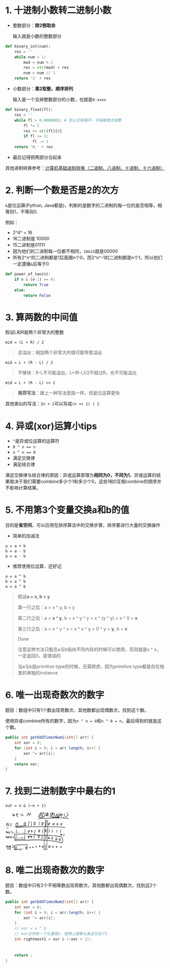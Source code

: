 # 1. 十进制小数转二进制小数

- 整数部分：**除2倒取余**

  输入就是小数的整数部分

```python
def binary_int(num):
    res = ''
    while num > 1:
    	mod = num % 2
    	res = str(mod) + res
    	num = num // 2
    return '1' + res
```

- 小数部分：**乘2取整，顺序排列**

  输入是一个去掉整数部分的小数，也就是`0.xxxx`

```python
def binary_float(fl):
    res = ''
    while fl > 0.0000001: # 防止无限循环，可根据需求调整
        fl *= 2
        res += str(fl)[0]
        if fl >= 1:
            fl -= 1
    return '0.' + res
```

- 最后记得把两部分合起来

其他进制转换参考：[计算机基础进制转换（二进制、八进制、十进制、十六进制）](https://blog.csdn.net/yuanxiang01/article/details/82503568)



# 2. 判断一个数是否是2的次方

`&`是位运算(Python, Java都是)，判断的是数字的二进制的每一位的是否相等，相等则1，不等则0.

例如：

- 2^4^ = 16
- 16二进制是 10000
- 15二进制是01111
- 因为他们的二进制每一位都不相同，`16&15`就是00000
- 所有2^n^的二进制都是1后面跟n个0，而2^n^-1的二进制都是n个1，所以他们一定遵循`&`后等于0

```python
def power_of_two(n):
    if n & (n-1) == 0:
        return True
    else:
        return False
```



# 3. 算两数的中间值

假设L和R是两个非常大的整数

```pseudocode
mid = (L + R) / 2 
```

> 会溢出：相加两个非常大的值可能导致溢出

```pseudocode
mid = L + (R - L) / 2
```

> 不够快：R-L不可能溢出，L+(R-L)/2不超过R，也不可能溢出

```pseudocode
mid = L + (R - L) >> 1
```

> **推荐写法**：跟上一种写法思路一样，但是位运算更快



其他类似的写法：`2n + 1`可以写成`(n << 1) | 1`



# 4. 异或(xor)运算小tips

- `^`是异或位运算的运算符
- `0 ^ n == n`
- `n ^ n == 0`
- 满足交换律
- 满足结合律

满足交换律与结合律的原因：异或运算原理为**相同为0，不同为1**。异或运算的结果取决于我们需要combine多少个1和多少个0，这些1和0互相combine的顺序并不影响计算结果。



# 5. 不用第3个变量交换a和b的值

目的是**省空间**，可以应用在排序算法中的交换步骤，排序要进行大量的交换操作

- 简单的加减法

```pseudocode
a = a + b
b = a - b
a = a - b
```

- 推荐使用位运算，还好记

```pseudocode
a = a ^ b
b = a ^ b
a = a ^ b
```

>假设**a = x,	b = y**
>
>第一行之后：a = x ^ y,	b = y
>
>第二行之后：a = **x ^ y**,	b = x ^ y ^ y = x ^ (y ^ y) = x ^ 0 = **x**
>
>第三行之后：a = x ^ y ^ x = x ^ x ^ y = 0 ^ y = **y**,	b = **x**
>
>Done
>
>注意这种方法只能在a与b指向不同内存的时候可以使用，否则就是x ^ x，一定返回0，是错误的
>
>当a与b是primitive type的时候，无需顾虑，因为primitive type都是存在栈里的单独的instance



# 6. 唯一出现奇数次的数字

题目：数组中只有1个数出现奇数次，其他数都出现偶数次，找到这个数。

使用异或combine所有的数字，因为`n ^ n = 0`和`n ^ 0 = n`，最后得到的就是这个数。

```java
public int getOddTimesNum1(int[] arr) {
    int xor = 0;
    for (int i = 0; i < arr.length; i++) {
        xor ^= arr[i];
    }
    return xor;
}
```



# 7. 找到二进制数字中最右的1

```pseudocode
out = n & (~n + 1)
```

<img src="asset/rightmost1.png" alt="rightmost1" style="zoom: 20%;" />



# 8. 唯二出现奇数次的数字

题目：数组中只有2个不相等数出现奇数次，其他数都出现偶数次，找到这2个数。

```java
public int getOddTimesNum2(int[] arr) {
    int xor = 0;
    for (int i = 0; i < arr.length; i++) {
        xor ^= arr[i];
    }
    // xor = a ^ b
    // xor必然有一个位置是1，使用上面第七条定位这个1
    int rightmost1 = xor & (~xor + 1);
    
    
    return ;
}
```

